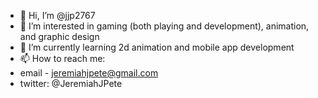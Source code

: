 - 👋 Hi, I’m @jjp2767
- 👀 I’m interested in gaming (both playing and development), animation, and graphic design 
- 🌱 I’m currently learning 2d animation and mobile app development
- 📫 How to reach me: 
- email - jeremiahjpete@gmail.com
- twitter: @JeremiahJPete

<!---
jjp2767/jjp2767 is a ✨ special ✨ repository because its `README.md` (this file) appears on your GitHub profile.
You can click the Preview link to take a look at your changes.
--->
